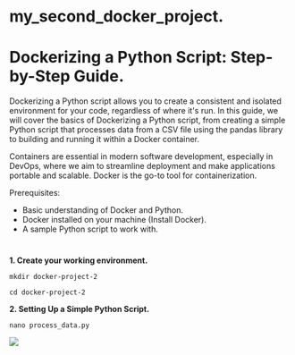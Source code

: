 # my_second_docker_project.


# Dockerizing a Python Script: Step-by-Step Guide.

Dockerizing a Python script allows you to create a consistent and isolated environment for your code, regardless of where it's run. In this guide, we will cover the basics of Dockerizing a Python script, from creating a simple Python script that processes data from a CSV file using the pandas library to building and running it within a Docker container.

Containers are essential in modern software development, especially in DevOps, where we aim to streamline deployment and make applications portable and scalable. Docker is the go-to tool for containerization. 

Prerequisites:
- Basic understanding of Docker and Python.
- Docker installed on your machine (Install Docker).
- A sample Python script to work with.

#

**1. Create your working environment.**

`mkdir docker-project-2`

`cd docker-project-2`

**2. Setting Up a Simple Python Script.**

`nano process_data.py`

![](processdate.png)



